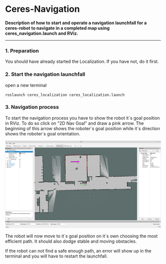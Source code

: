 # Ceres-Navigation

**Description of how to start and operate a navigation launchfall for a ceres-robot to navigate in a completed map using ceres_navigation.launch and RViz.**
***
### 1. Preparation
You should have already started the Localization. If you have not, do it first.

### 2. Start the navigation launchfall
open a new terminal
```
roslaunch ceres_localization ceres_localization.launch
```
### 3. Navigation process

To start the navigation process you have to show the robot it`s goal position in RViz. To do so click on "2D Nav Goal" and draw a pink arrow. The beginning of this arrow shows the roboter´s goal position while it´s direction shows the roboter´s goal orientation.

![ceres_robot](docs/images/screenshot_navigation.png?raw=true "gazebo")

The robot will now move to it`s goal position on it´s own choosing the most efficient path. It should also dodge stable and moving obstacles.

If the robot can not find a safe enough path, an error will show up in the terminal and you will have to restart the launchfall.
